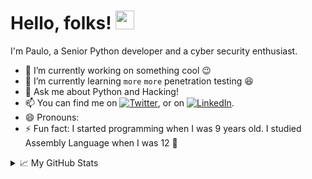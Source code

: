 # Hello, folks! <img src="https://raw.githubusercontent.com/MartinHeinz/MartinHeinz/master/wave.gif" width="30px">
I'm Paulo, a Senior Python developer and a cyber security enthusiast. 

- 🔭 I’m currently working on something cool 😉
- 🌱 I’m currently learning `more` `more` penetration testing 😆
- 💬 Ask me about Python and Hacking!
- 📫 You can find me on [![Twitter][1.2]][1], or on [![LinkedIn][2.2]][2].
- 😄 Pronouns: 
- ⚡ Fun fact: I started programming when I was 9 years old. I studied Assembly Language when I was 12 🤪


<!-- Icons -->

[1.2]: http://i.imgur.com/wWzX9uB.png (twitter icon without padding)
[2.2]: https://raw.githubusercontent.com/MartinHeinz/MartinHeinz/master/linkedin-3-16.png (LinkedIn icon without padding)

<!-- Links to your social media accounts -->

[1]: https://twitter.com/psdon7/
[2]: https://www.linkedin.com/in/paulo-sairel-don-68163713a/

<details>
<summary>📈 My GitHub Stats</summary>
  
![Paulo's github stats](https://github-readme-stats.vercel.app/api?username=psdon&count_private=true&how_icons=true&theme=gruvbox&hide=prs,stars)

[![Top Langs](https://github-readme-stats.vercel.app/api/top-langs/?username=psdon&count_private=true&how_icons=true&theme=gruvbox&layout=compact)](https://github.com/psdon)
</details>

